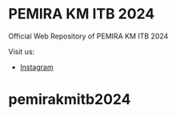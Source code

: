 # PEMIRA KM ITB 2024

Official Web Repository of PEMIRA KM ITB 2024

Visit us:

- [Instagram](https://www.instagram.com/pemirakmitb2024)
# pemirakmitb2024
